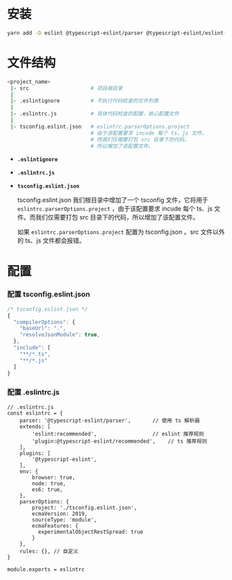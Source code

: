 # 安装



```bash
yarn add -D eslint @typescript-eslint/parser @typescript-eslint/eslint-plugin 
```



# 文件结构

```bash
<project_name>
 |- src                    # 项目根目录
 |
 |- .eslintignore          # 不执行代码检查的文件列表
 |
 |- .eslintrc.js           # 具体代码检查的配置，核心配置文件
 |
 |- tsconfig.eslint.json   # eslintrc.parserOptions.project 
                           # 由于该配置要求 incude 每个 ts、js 文件。
                           # 而我们仅需要打包 src 目录下的代码，
                           # 所以增加了该配置文件。
```

- **`.eslintignore`** 

- **`.eslintrc.js`** 

- **`tsconfig.eslint.json`**

  tsconfig.eslint.json 我们根目录中增加了一个 tsconfig 文件，它将用于 `eslintrc.parserOptions.project` ，由于该配置要求 incude 每个 ts、js 文件。而我们仅需要打包 src 目录下的代码，所以增加了该配置文件。

  如果 `eslintrc.parserOptions.project` 配置为 tsconfig.json 。src 文件以外的 ts、js 文件都会报错。



# 配置

### 配置  tsconfig.eslint.json

```js
/* tsconfig.eslint.json */
{
  "compilerOptions": {
    "baseUrl": ".",
    "resolveJsonModule": true,
  },
  "include": [
    "**/*.ts",
    "**/*.js"
  ]
}
```



### 配置 .eslintrc.js

```tsx
// .eslintrc.js
const eslintrc = {
    parser: '@typescript-eslint/parser',       // 使用 ts 解析器
    extends: [
        'eslint:recommended',                  // eslint 推荐规则
        'plugin:@typescript-eslint/recommended',    // ts 推荐规则
    ],
    plugins: [
        '@typescript-eslint',
    ],
    env: {
        browser: true,
        node: true,
        es6: true,
    },
    parserOptions: {
        project: './tsconfig.eslint.json',
        ecmaVersion: 2019,
        sourceType: 'module',
        ecmaFeatures: {
          experimentalObjectRestSpread: true
        }
    },
    rules: {}, // 自定义
}

module.exports = eslintrc
```

